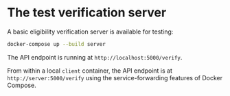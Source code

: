 # The test verification server

A basic eligibility verification server is available for testing:

```bash
docker-compose up --build server
```

The API endpoint is running at `http://localhost:5000/verify`.

From within a local `client` container, the API endpoint is at `http://server:5000/verify`
using the service-forwarding features of Docker Compose.
